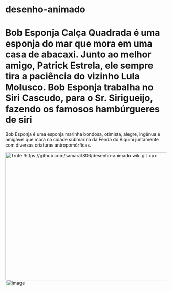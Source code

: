 # desenho-animado
<!DOCTYPE html>
<html lang=portugues >
<head>
    <meta charset="UTF-8">
    <meta name="viewport" content="width=device-width, initial-scale=1.0">
    <title>Desenhoanimado</title>
</head>
<body>
    <!Desenhoanimado html>
<html>
<head>
  <title>Bobesponja</title>
</head>
<body>
  <h1>Bob Esponja Calça Quadrada é uma esponja do mar que mora em uma casa de abacaxi. Junto ao melhor amigo, Patrick Estrela, ele sempre tira a paciência do vizinho Lula Molusco. Bob Esponja trabalha no Siri Cascudo, para o Sr. Sirigueijo, fazendo os famosos hambúrgueres de siri</h1>
  <p>Bob Esponja é uma esponja marinha bondosa, otimista, alegre, ingênua e amigável que mora na cidade submarina da Fenda do Biquíni juntamente com diversas criaturas antropomórficas.</p>
</body>
</html>
    <img src="BobEsponja.jpeg" alt="Trote:!https://github.com/samara1806/desenho-animado.wiki.git


 " width="600" height="400"><p>!![image](https://github.com/user-attachments/assets/91b75246-31bb-486a-ba30-ca43d8ae1454)

<p>
</body>
</html>
